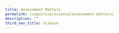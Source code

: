 ```yaml
---
title: Assessment Matters
permalink: /cognitive/science/assessment-matters/
description: ""
third_nav_title: Science
---
```

